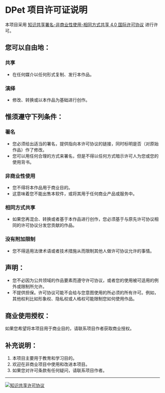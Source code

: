 # DPet 项目许可证说明

本项目采用 [知识共享署名-非商业性使用-相同方式共享 4.0 国际许可协议](https://creativecommons.org/licenses/by-nc-sa/4.0/deed.zh) 进行许可。

## 您可以自由地：

### 共享
- 在任何媒介以任何形式复制、发行本作品。

### 演绎
- 修改、转换或以本作品为基础进行创作。

## 惟须遵守下列条件：

### 署名
- 您必须给出适当的署名，提供指向本许可协议的链接，同时标明是否（对原始作品）作了修改。
- 您可以用任何合理的方式来署名，但是不得以任何方式暗示许可人为您或您的使用背书。

### 非商业性使用
- 您不得将本作品用于商业目的。
- 这意味着您不能出售本软件，或将其用于任何商业产品或服务中。

### 相同方式共享
- 如果您再混合、转换或者基于本作品进行创作，您必须基于与原先许可协议相同的许可协议分发您贡献的作品。

### 没有附加限制
- 您不得适用法律术语或者技术措施从而限制其他人做许可协议允许的事情。

## 声明：

- 您不必因为公共领域的作品要素而遵守许可协议，或者您的使用被可适用的例外或限制所允许。
- 不提供担保。许可协议可能不会给与您意图使用的所必须的所有许可。例如，其他权利比如形象权、隐私权或人格权可能限制您如何使用作品。

## 商业使用授权：

如果您希望将本项目用于商业目的，请联系项目作者获取商业授权。

## 补充说明：

1. 本项目主要用于教育和学习目的。
2. 欢迎在非商业项目中使用和改进本项目。
3. 如果您对许可条款有任何疑问，请联系项目作者。

---

[![知识共享许可协议](https://i.creativecommons.org/l/by-nc-sa/4.0/88x31.png)](https://creativecommons.org/licenses/by-nc-sa/4.0/deed.zh) 